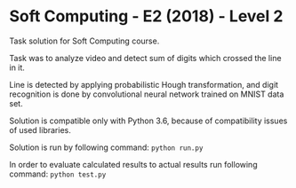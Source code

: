 # Soft Computing - E2 (2018) - Level 2


Task solution for Soft Computing course.

Task was to analyze video and detect sum of digits which crossed the line in it.

Line is detected by applying probabilistic Hough transformation, and digit recognition is done by convolutional neural network trained on MNIST data set.

Solution is compatible only with Python 3.6, because of compatibility issues of used libraries.


Solution is run by following command:
`python run.py`


In order to evaluate calculated results to actual results run following command:
`python test.py`
